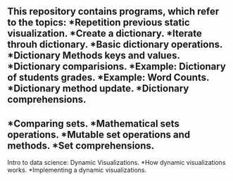 This repository contains programs, which refer to the topics:
*Repetition previous static visualization.
*Create a dictionary.
*Iterate throuh dictionary.
*Basic dictionary operations.
*Dictionary Methods keys and values.
*Dictionary comparisions.
*Example: Dictionary of students grades.
*Example: Word Counts.
*Dictionary method update.
*Dictionary comprehensions.
--------------------------------------
*Comparing sets.
*Mathematical sets operations.
*Mutable set operations and methods.
*Set comprehensions.
--------------------------------------
Intro to data science: Dynamic Visualizations.
*How dynamic visualizations works.
*Implementing a dynamic visualizations.
